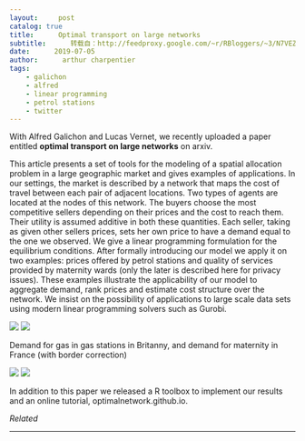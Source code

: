 ```yaml
---
layout:     post
catalog: true
title:      Optimal transport on large networks
subtitle:      转载自：http://feedproxy.google.com/~r/RBloggers/~3/N7VEZmR5Zwo/
date:      2019-07-05
author:      arthur charpentier
tags:
    - galichon
    - alfred
    - linear programming
    - petrol stations
    - twitter
---
```






With Alfred Galichon and Lucas Vernet, we recently uploaded a paper entitled **optimal transport on large networks** on arxiv.

> 
This article presents a set of tools for the modeling of a spatial allocation problem in a large geographic market and gives examples of applications. In our settings, the market is described by a network that maps the cost of travel between each pair of adjacent locations. Two types of agents are located at the nodes of this network. The buyers choose the most competitive sellers depending on their prices and the cost to reach them. Their utility is assumed additive in both these quantities. Each seller, taking as given other sellers prices, sets her own price to have a demand equal to the one we observed. We give a linear programming formulation for the equilibrium conditions. After formally introducing our model we apply it on two examples: prices offered by petrol stations and quality of services provided by maternity wards (only the later is described here for privacy issues). These examples illustrate the applicability of our model to aggregate demand, rank prices and estimate cost structure over the network. We insist on the possibility of applications to large scale data sets using modern linear programming solvers such as Gurobi.


![](https://i1.wp.com/f.hypotheses.org/wp-content/blogs.dir/253/files/2019/07/DemandByStation.png?w=456&is-pending-load=1#038;ssl=1)
![](https://i1.wp.com/f.hypotheses.org/wp-content/blogs.dir/253/files/2019/07/DemandByStation.png?w=456&ssl=1)


Demand for gas in gas stations in Britanny, and demand for maternity in France (with border correction)

![](https://i0.wp.com/f.hypotheses.org/wp-content/blogs.dir/253/files/2019/07/RankingMaternityWards.png?w=456&is-pending-load=1#038;ssl=1)
![](https://i0.wp.com/f.hypotheses.org/wp-content/blogs.dir/253/files/2019/07/RankingMaternityWards.png?w=456&ssl=1)


In addition to this paper we released a R toolbox to implement our results and an online tutorial, optimalnetwork.github.io.




*Related*







---
